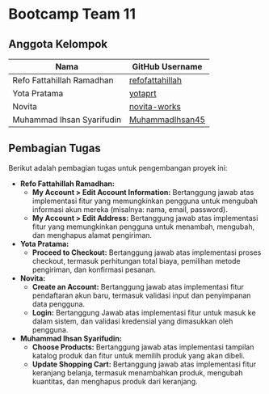 # Bootcamp Team 11

## Anggota Kelompok

| Nama                     | GitHub Username                                  |
| ------------------------ | ---------------------------------------------- |
| Refo Fattahillah Ramadhan | [refofattahillah](https://github.com/refofattahillah)          |
| Yota Pratama             | [yotaprt](https://github.com/yotaprt) |
| Novita                  | [novita-works](https://github.com/novita-works)           |
| Muhammad Ihsan Syarifudin| [MuhammadIhsan45](https://github.com/MuhammadIhsan45)        |

## Pembagian Tugas

Berikut adalah pembagian tugas untuk pengembangan proyek ini:

*   **Refo Fattahillah Ramadhan:**
    *   **My Account > Edit Account Information:** Bertanggung jawab atas implementasi fitur yang memungkinkan pengguna untuk mengubah informasi akun mereka (misalnya: nama, email, password).
    *   **My Account > Edit Address:** Bertanggung jawab atas implementasi fitur yang memungkinkan pengguna untuk menambah, mengubah, dan menghapus alamat pengiriman.
*   **Yota Pratama:**
    *   **Proceed to Checkout:** Bertanggung jawab atas implementasi proses checkout, termasuk perhitungan total biaya, pemilihan metode pengiriman, dan konfirmasi pesanan.
*   **Novita:**
    *   **Create an Account:** Bertanggung jawab atas implementasi fitur pendaftaran akun baru, termasuk validasi input dan penyimpanan data pengguna.
    * **Login:** Bertanggung Jawab atas implementasi fitur untuk masuk ke dalam sistem, dan validasi kredensial yang dimasukkan oleh pengguna.
*   **Muhammad Ihsan Syarifudin:**
    *   **Choose Products:** Bertanggung jawab atas implementasi tampilan katalog produk dan fitur untuk memilih produk yang akan dibeli.
    *   **Update Shopping Cart:** Bertanggung jawab atas implementasi fitur keranjang belanja, termasuk menambahkan produk, mengubah kuantitas, dan menghapus produk dari keranjang.
